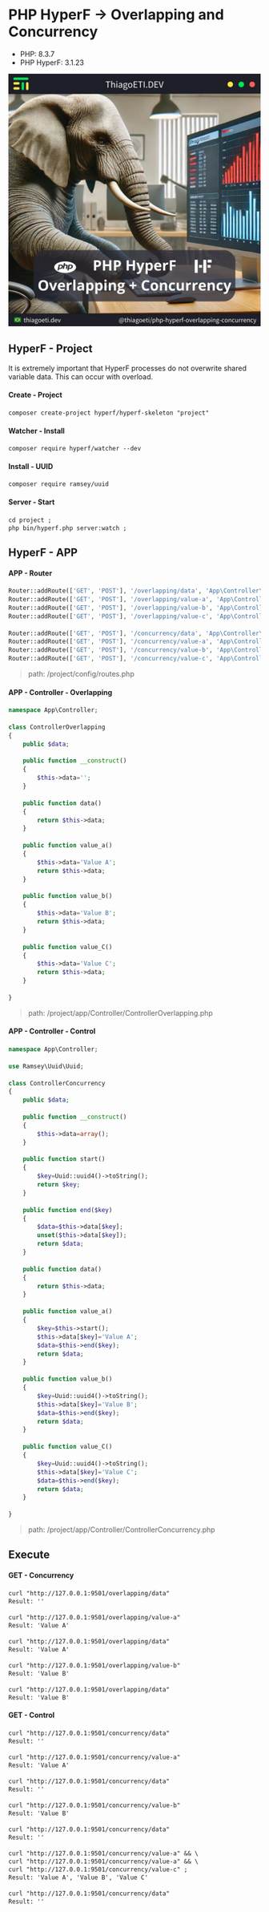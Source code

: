# PHP HyperF -> Overlapping and Concurrency

- PHP: 8.3.7
- PHP HyperF: 3.1.23

![Image](_img/post.jpg)

## HyperF - Project

It is extremely important that HyperF processes do not overwrite shared variable data. This can occur with overload.

#### Create - Project

```console
composer create-project hyperf/hyperf-skeleton "project"
```

#### Watcher - Install

```console
composer require hyperf/watcher --dev
```

#### Install - UUID

```console
composer require ramsey/uuid
```

#### Server - Start

```console
cd project ;
php bin/hyperf.php server:watch ;
```

## HyperF - APP

#### APP - Router

```php
Router::addRoute(['GET', 'POST'], '/overlapping/data', 'App\Controller\ControllerOverlapping@data');
Router::addRoute(['GET', 'POST'], '/overlapping/value-a', 'App\Controller\ControllerOverlapping@value_a');
Router::addRoute(['GET', 'POST'], '/overlapping/value-b', 'App\Controller\ControllerOverlapping@value_b');
Router::addRoute(['GET', 'POST'], '/overlapping/value-c', 'App\Controller\ControllerOverlapping@value_c');

Router::addRoute(['GET', 'POST'], '/concurrency/data', 'App\Controller\ControllerConcurrency@data');
Router::addRoute(['GET', 'POST'], '/concurrency/value-a', 'App\Controller\ControllerConcurrency@value_a');
Router::addRoute(['GET', 'POST'], '/concurrency/value-b', 'App\Controller\ControllerConcurrency@value_b');
Router::addRoute(['GET', 'POST'], '/concurrency/value-c', 'App\Controller\ControllerConcurrency@value_c');
```

> path: /project/config/routes.php

#### APP - Controller - Overlapping

```php
namespace App\Controller;

class ControllerOverlapping
{
	public $data;

	public function __construct()
	{
		$this->data='';
	}

	public function data()
	{
		return $this->data;
	}

	public function value_a()
	{
		$this->data='Value A';
		return $this->data;
	}

	public function value_b()
	{
		$this->data='Value B';
		return $this->data;
	}

	public function value_C()
	{
		$this->data='Value C';
		return $this->data;
	}

}
```

> path: /project/app/Controller/ControllerOverlapping.php

#### APP - Controller - Control

```php
namespace App\Controller;

use Ramsey\Uuid\Uuid;

class ControllerConcurrency
{
	public $data;

	public function __construct()
	{
		$this->data=array();
	}

	public function start()
	{
		$key=Uuid::uuid4()->toString();
		return $key;
	}

	public function end($key)
	{
		$data=$this->data[$key];
		unset($this->data[$key]);
		return $data;
	}

	public function data()
	{
		return $this->data;
	}

	public function value_a()
	{
		$key=$this->start();
		$this->data[$key]='Value A';
		$data=$this->end($key);
		return $data;
	}

	public function value_b()
	{
		$key=Uuid::uuid4()->toString();
		$this->data[$key]='Value B';
		$data=$this->end($key);
		return $data;
	}

	public function value_C()
	{
		$key=Uuid::uuid4()->toString();
		$this->data[$key]='Value C';
		$data=$this->end($key);
		return $data;
	}

}
```

> path: /project/app/Controller/ControllerConcurrency.php

## Execute

#### GET - Concurrency

```console
curl "http://127.0.0.1:9501/overlapping/data"
Result: ''

curl "http://127.0.0.1:9501/overlapping/value-a"
Result: 'Value A'

curl "http://127.0.0.1:9501/overlapping/data"
Result: 'Value A'

curl "http://127.0.0.1:9501/overlapping/value-b"
Result: 'Value B'

curl "http://127.0.0.1:9501/overlapping/data"
Result: 'Value B'
```

#### GET - Control

```console
curl "http://127.0.0.1:9501/concurrency/data"
Result: ''

curl "http://127.0.0.1:9501/concurrency/value-a"
Result: 'Value A'

curl "http://127.0.0.1:9501/concurrency/data"
Result: ''

curl "http://127.0.0.1:9501/concurrency/value-b"
Result: 'Value B'

curl "http://127.0.0.1:9501/concurrency/data"
Result: ''

curl "http://127.0.0.1:9501/concurrency/value-a" && \
curl "http://127.0.0.1:9501/concurrency/value-a" && \
curl "http://127.0.0.1:9501/concurrency/value-c" ;
Result: 'Value A', 'Value B', 'Value C'

curl "http://127.0.0.1:9501/concurrency/data"
Result: ''
```
